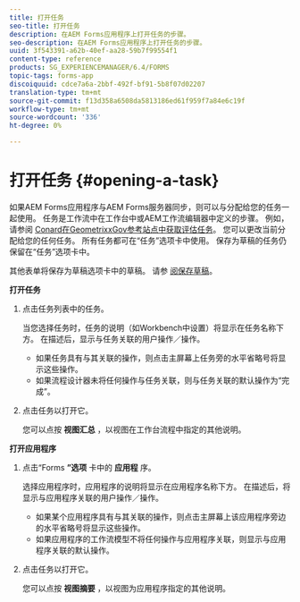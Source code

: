 ```yaml
---
title: 打开任务
seo-title: 打开任务
description: 在AEM Forms应用程序上打开任务的步骤。
seo-description: 在AEM Forms应用程序上打开任务的步骤。
uuid: 3f543391-a62b-40ef-aa28-59b7f99554f1
content-type: reference
products: SG_EXPERIENCEMANAGER/6.4/FORMS
topic-tags: forms-app
discoiquuid: cdce7a6a-2bbf-492f-bf91-5b8f07d02207
translation-type: tm+mt
source-git-commit: f13d358a6508da5813186ed61f959f7a84e6c19f
workflow-type: tm+mt
source-wordcount: '336'
ht-degree: 0%

---
```



# 打开任务 {#opening-a-task}

如果AEM Forms应用程序与AEM Forms服务器同步，则可以与分配给您的任务一起使用。 任务是工作流中在工作台中或AEM工作流编辑器中定义的步骤。 例如，请参阅 [Conard在GeometrixxGov参考站点中获取评估任务](/help/forms/using/gov-reference-site-walkthrough.md#conard-assessment-task)。 您可以更改当前分配给您的任何任务。 所有任务都可在“任务”选项卡中使用。 保存为草稿的任务仍保留在“任务”选项卡中。

其他表单将保存为草稿选项卡中的草稿。 请参 [阅保存草稿](/help/forms/using/save-as-draft.md)。

**打开任务**

1. 点击任务列表中的任务。

   当您选择任务时，任务的说明（如Workbench中设置）将显示在任务名称下方。 在描述后，显示与任务关联的用户操作／操作。

   * 如果任务具有与其关联的操作，则点击主屏幕上任务旁的水平省略号将显示这些操作。
   * 如果流程设计器未将任何操作与任务关联，则与任务关联的默认操作为“完成”。

1. 点击任务以打开它。

   您可以点按 **视图汇总** ，以视图在工作台流程中指定的其他说明。

**打开应用程序**

1. 点击“Forms **”选项** 卡中的 **应用程** 序。

   选择应用程序时，应用程序的说明将显示在应用程序名称下方。 在描述后，将显示与应用程序关联的用户操作／操作。

   * 如果某个应用程序具有与其关联的操作，则点击主屏幕上该应用程序旁边的水平省略号将显示这些操作。
   * 如果应用程序的工作流模型不将任何操作与应用程序关联，则显示与应用程序关联的默认操作。

1. 点击任务以打开它。

   您可以点按 **视图摘要** ，以视图为应用程序指定的其他说明。
